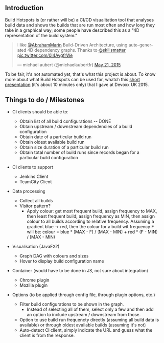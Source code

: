 ## Introduction

Build Hotspots is (or rather will be) a CI/CD visualitation tool that analyses build data and shows the builds that are run most often and how long they take in a graphical way; some people have described this as a "4D representation of the build system."

<blockquote class="twitter-tweet" data-partner="tweetdeck"><p lang="en" dir="ltr">I like <a href="https://twitter.com/AbrahamMarin">@AbrahamMarin</a> Build-Driven Architecture, using auto-generated 4D dependency graphs. Thanks to <a href="https://twitter.com/skillsmatter">@skillsmatter</a> <a href="http://t.co/0i4AvgfrWe">pic.twitter.com/0i4AvgfrWe</a></p>&mdash; michael aubert (@michaelaubertfr) <a href="https://twitter.com/michaelaubertfr/status/601468704803557376">May 21, 2015</a></blockquote>
<script async src="//platform.twitter.com/widgets.js" charset="utf-8"></script>

To be fair, it's not automated yet, that's what this project is about. To know more about what Build Hotspots can be used for, whatch this <a href="https://www.parleys.com/play/what-your-build-telling-you-about-your-application-structure">short presentation</a> (it's about 10 minutes only) that I gave at Devoxx UK 2015.

## Things to do / Milestones

- CI clients should be able to:
    - Obtain list of all build configurations -- DONE
    - Obtain upstream / downstream dependencies of a build configuration
    - Obtain date of a particular build run
    - Obtain oldest available build run
    - Obtain size duration of a particular build run
    - Obtain total number of build runs since records began for a particular build configuration

- CI clients to support
    - Jenkins Client
    - TeamCity Client


- Data processing
    - Collect all builds
    - Visitor pattern?
        - Apply colour: get most frequent build, assign frequency to MAX, then least frequent build, assign frequency as MIN,
 then assign colour to all builds according to relative frequency. Assuming a gradient blue -> red, then the colour for
 a build wit frequency F will be: colour = blue * (MAX - F) / (MAX - MIN) + red * (F - MIN) / (MAX - MIN)


- Visualisation (JavaFX?)
    - Graph DAG with colours and sizes
    - Hover to display build configuration name


- Container (would have to be done in JS, not sure about integration)
    - Chrome plugin
    - Mozilla plugin


- Options (to be applied through config file, through plugin options, etc.)
    - Filter build configurations to be shown in the graph.
        - Instead of selecting all of them, select only a few and then add an option to include upstream / downstream from those.
    - Option to use build run frequencty directly (assuming all build data is available) or through oldest available builds
(assuming it's not)
    - Auto-detect CI client, simply indicate the URL and guess what the client is from the response.
